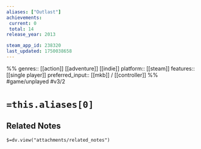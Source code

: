 ```yaml
---
aliases: ["Outlast"]
achievements:
 current: 0
 total: 14
release_year: 2013

steam_app_id: 238320
last_updated: 1750038658
---
```

%%
genres:: [[action]] [[adventure]] [[indie]]
platform:: [[steam]]
features:: [[single player]]
preferred_input:: [[mkb]] / [[controller]]
%%
#game/unplayed
#v3/2

# `=this.aliases[0]`
## Related Notes
`$=dv.view("attachments/related_notes")`